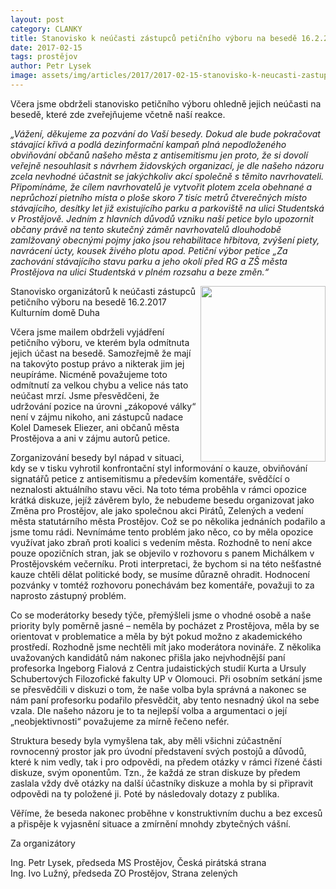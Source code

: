 ```yaml
---
layout: post
category: CLANKY
title: Stanovisko k neúčasti zástupců petičního výboru na besedě 16.2.2017 v Kulturním domě Duha
date: 2017-02-15
tags: prostějov
author: Petr Lysek
image: assets/img/articles/2017/2017-02-15-stanovisko-k-neucasti-zastupcu-peticniho-vyboru-na-besede-16-2-2017-v-kulturnim-dome-duha.jpg   #751x422 pixelu
---
```

Včera jsme obdrželi stanovisko petičního výboru ohledně jejich neúčasti na besedě, které zde zveřejňujeme včetně naší reakce.

*„Vážení, děkujeme za pozvání do Vaší besedy. Dokud ale bude pokračovat stávající křivá a podlá dezinformační kampaň plná nepodloženého obviňování občanů našeho města z antisemitismu jen proto, že si dovolí veřejně nesouhlasit s návrhem židovských organizací, je dle našeho názoru zcela nevhodné účastnit se jakýchkoliv akcí společně s těmito navrhovateli.
Připomínáme, že cílem navrhovatelů je vytvořit plotem zcela obehnané a neprůchozí pietního místa o ploše skoro 7 tisíc metrů čtverečných místo stávajícího, desítky let již existujícího parku a parkoviště na ulici Studentská v Prostějově. Jedním z hlavních důvodů vzniku naší petice bylo upozornit občany právě na tento skutečný záměr navrhovatelů dlouhodobě zamlžovaný obecnými pojmy jako jsou rehabilitace hřbitova, zvýšení piety, navrácení úcty, kousek živého plotu apod.
Petiční výbor petice „Za zachování stávajícího stavu parku a jeho okolí před RG a ZŠ města Prostějova na ulici Studentská v plném rozsahu a beze změn.“*

<img src="/assets/img/miscellaneous/2017-02-15-pozvanka-na-besedu-16-2.jpg" height="281" width="200" align="right">

Stanovisko organizátorů k neúčasti zástupců petičního výboru na besedě 16.2.2017 Kulturním domě Duha

Včera jsme mailem obdrželi vyjádření petičního výboru, ve kterém byla odmítnuta jejich účast na besedě. Samozřejmě že mají na takovýto postup právo a nikterak jim jej neupíráme. Nicméně považujeme toto odmítnutí za velkou chybu a velice nás tato neúčast mrzí. Jsme přesvědčeni, že udržování pozice na úrovni „zákopové války“ není v zájmu nikoho, ani zástupců nadace Kolel Damesek Eliezer, ani občanů města Prostějova a ani v zájmu autorů petice.

Zorganizování besedy byl nápad v situaci, kdy se v tisku vyhrotil konfrontační styl informování o kauze, obviňování signatářů petice z antisemitismu a především komentáře, svědčící o neznalosti aktuálního stavu věci. Na toto téma proběhla v rámci opozice krátká diskuze, jejíž závěrem bylo, že nebudeme besedu organizovat jako Změna pro Prostějov, ale jako společnou akci Pirátů, Zelených a vedení města statutárního města Prostějov. Což se po několika jednáních podařilo a jsme tomu rádi. Nevnímáme tento problém jako něco, co by měla opozice využívat jako zbraň proti koalici s vedením města. Rozhodně to není akce pouze opozičních stran, jak se objevilo v rozhovoru s panem Michálkem v Prostějovském večerníku. Proti interpretaci, že bychom si na této nešťastné kauze chtěli dělat politické body, se musíme důrazně ohradit. Hodnocení pozvánky v tomtéž rozhovoru ponechávám bez komentáře, považuji to za naprosto zástupný problém.

Co se moderátorky besedy týče, přemýšleli jsme o vhodné osobě a naše priority byly poměrně jasné – neměla by pocházet z Prostějova, měla by se orientovat v problematice a měla by být pokud možno z akademického prostředí. Rozhodně jsme nechtěli mít jako moderátora novináře. Z několika uvažovaných kandidátů nám nakonec přišla jako nejvhodnější paní profesorka Ingeborg Fialová z Centra judaistických studií Kurta a Ursuly Schubertových Filozofické fakulty UP v Olomouci. Při osobním setkání jsme se přesvědčili v diskuzi o tom, že naše volba byla správná a nakonec se nám paní profesorku podařilo přesvědčit, aby tento nesnadný úkol na sebe vzala. Dle našeho názoru je to ta nejlepší volba a argumentaci o její „neobjektivnosti“ považujeme za mírně řečeno nefér.

Struktura besedy byla vymyšlena tak, aby měli všichni zúčastnění rovnocenný prostor jak pro úvodní představení svých postojů a důvodů, které k nim vedly, tak i pro odpovědi, na předem otázky v rámci řízené části diskuze, svým oponentům. Tzn., že každá ze stran diskuze by předem zaslala vždy dvě otázky na další účastníky diskuze a mohla by si připravit odpovědi na ty položené ji. Poté by následovaly dotazy z publika.

Věříme, že beseda nakonec proběhne v konstruktivním duchu a bez excesů a přispěje k vyjasnění situace a zmírnění mnohdy zbytečných vášní.

Za organizátory

Ing. Petr Lysek, předseda MS Prostějov, Česká pirátská strana  
Ing. Ivo Lužný, předseda ZO Prostějov, Strana zelených
